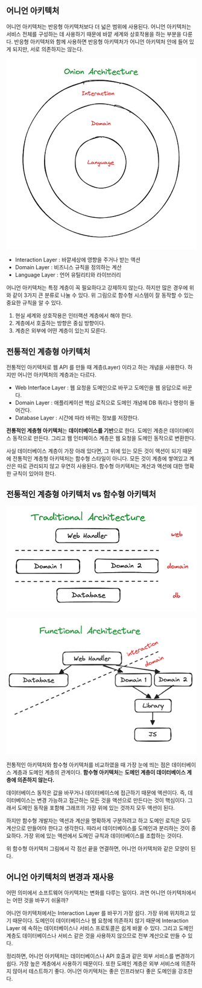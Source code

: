 ## 어니언 아키텍처

어니언 아키텍처는 반응형 아키텍처보다 더 넓은 범위에 사용된다.
어니언 아키텍처는 서비스 전체를 구성하는 데 사용하기 때문에 바깥 세계와 상호작용을 하는 부분을 다룬다.
반응형 아키텍처와 함께 사용하면 반응형 아키텍처가 어니언 아키텍처 안에 들어 있게 되지만, 서로 의존하지는 않는다.

![400](../../assets/images/onion_architecture.png)

- Interaction Layer : 바깥세상에 영향을 주거나 받는 액션
- Domain Layer : 비즈니스 규칙을 정의하는 계산
- Language Layer : 언어 유틸리티와 라이브러리

어니언 아키텍처는 특정 계층이 꼭 필요하다고 강제하지 않는다.
하지만 많은 경우에 위와 같이 3가지 큰 분류로 나눌 수 있다.
위 그림으로 함수형 시스템이 잘 동작할 수 있는 중요한 규칙을 알 수 있다.

1. 현실 세계와 상호작용은 인터랙션 계층에서 해야 한다.
2. 계층에서 호출하는 방향은 중심 방향이다.
3. 계층은 외부에 어떤 계층이 있는지 모른다.

## 전통적인 계층형 아키텍처

전통적인 아키텍처로 웹 API 를 만들 때 계층(Layer) 이라고 하는 개념을 사용한다.
하지만 어니언 아키텍처의 계층과는 다르다.

- Web Interface Layer : 웹 요청을 도메인으로 바꾸고 도메인을 웹 응답으로 바꾼다.
- Domain Layer : 애플리케이션 핵심 로직으로 도메인 개념에 DB 쿼리나 명령이 들어간다.
- Database Layer : 시간에 따라 바뀌는 정보를 저장한다.

**전통적인 계층형 아키텍처**는 **데이터베이스를 기반**으로 한다.
도메인 계층은 데이터베이스 동작으로 만든다. 그리고 웹 인터페이스 계층은 웹 요청을 도메인 동작으로 변환한다.

사실 데이터베이스 계층이 가장 아래 있다면, 그 위에 있는 모든 것이 액션이 되기 때문에 전통적인 계층형 아키텍처는 함수형 스타일이 아니다.
모든 것이 계층에 쌓여있고 계산은 따로 관리되지 않고 우연히 사용된다.
함수형 아키텍처는 계산과 액션에 대한 명확한 규칙이 있어야 한다.

## 전통적인 계층형 아키텍처 vs 함수형 아키텍처

![500](../../assets/images/traditional_architecture.png)

![500](../../assets/images/functional_architecture.png)

전통적인 아키텍처와 함수형 아키텍처를 비교하였을 때 가장 눈에 띄는 점은 데이터베이스 계층과 도메인 계층의 관계이다.
**함수형 아키텍처**는 **도메인 계층이 데이터베이스 계층에 의존하지 않는다.**

데이터베이스 동작은 값을 바꾸거나 데이터베이스에 접근하기 때문에 액션이다.
즉, 데이터베이스는 변경 가능하고 접근하는 모든 것을 액션으로 만든다는 것이 핵심이다.
그래서 도메인 동작을 포함해 그래프의 가장 위에 있는 것까지 모두 액션이 된다.

하지만 함수형 개발자는 액션과 계산을 명확하게 구분하려고 하고 도메인 로직은 모두 계산으로 만들어야 한다고 생각한다.
따라서 데이터베이스를 도메인과 분리하는 것이 중요하다.
가장 위에 있는 액션에서 도메인 규칙과 데이터베이스를 조합하는 것이다.

위 함수형 아키텍처 그림에서 각 점선 끝을 연결하면, 어니언 아키텍처와 같은 모양이 된다.

## 어니언 아키텍처의 변경과 재사용

어떤 의미에서 소프트웨어 아키텍처는 변화를 다루는 일이다.
과연 어니언 아키텍처에서는 어떤 것을 바꾸기 쉬울까?

어니언 아키텍처에서는 Interaction Layer 를 바꾸기 가장 쉽다.
가장 위에 위치하고 있기 때문이다.
도메인이 데이터베이스나 웹 요청에 의존하지 않기 때문에 Interaction Layer 에 속하는 데이터베이스나 서비스 프로토콜은 쉽게 바꿀 수 있다.
그리고 도메인 계층도 데이터베이스나 서비스 같은 것을 사용하지 않으므로 전부 계산으로 만들 수 있다.

정리하면, 어니언 아키텍처는 데이터베이스나 API 호출과 같은 외부 서비스를 변경하기 쉽다.
가장 높은 계층에서 사용하기 때문이다.
또한 도메인 계층은 외부 서비스에 의존하지 않아서 테스트하기 좋다.
어니언 아키텍처는 좋은 인프라보다 좋은 도메인을 강조한다.